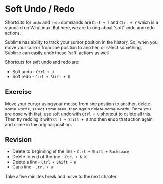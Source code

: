 Soft Undo / Redo
=================

Shortcuts for `undo` and `redo` commands are `Ctrl + Z` and `Ctrl + Y`
which is a standard on Win/Linux. But here, we are talking about 'soft' undo
and redo actions.

Sublime has ability to track your cursor position in the history. So, when you
move your cursor from one position to another, or select something, Sublime can
easily undo these 'soft' actions as well.

Shortcuts for soft undo and redo are:

* Soft undo - `Ctrl + U`
* Soft redo - `Ctrl + Shift + U`


Exercise
---------

Move your cursor using your mouse from one position to another, delete some
words, select some area, then again delete some words. Once you are done with
that, use soft undo with `Ctrl + U` shortcut to delete all this. Then try
redoing it with `Ctrl + Shift + U` and then undo that action again and come in
the original position.


Revision
---------

* Delete to beginning of the line - `Ctrl + Shift + Backspace`
* Delete to end of the line - `Ctrl + K K`
* Delete a line - `Ctrl + Shift + K`
* Cut a line - `Ctrl + X`

Take a five minutes break and move to the next chapter.
